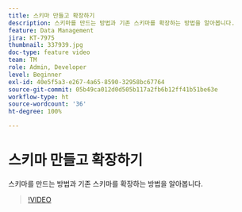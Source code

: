 ```yaml
---
title: 스키마 만들고 확장하기
description: 스키마를 만드는 방법과 기존 스키마를 확장하는 방법을 알아봅니다.
feature: Data Management
jira: KT-7975
thumbnail: 337939.jpg
doc-type: feature video
team: TM
role: Admin, Developer
level: Beginner
exl-id: 40e5f5a3-e267-4a65-8590-32958bc67764
source-git-commit: 05b49ca012d0d505b117a2fb6b12ff41b51be63e
workflow-type: ht
source-wordcount: '36'
ht-degree: 100%

---
```


# 스키마 만들고 확장하기

스키마를 만드는 방법과 기존 스키마를 확장하는 방법을 알아봅니다.

>[!VIDEO](https://video.tv.adobe.com/v/337939?quality=12&learn=on)
